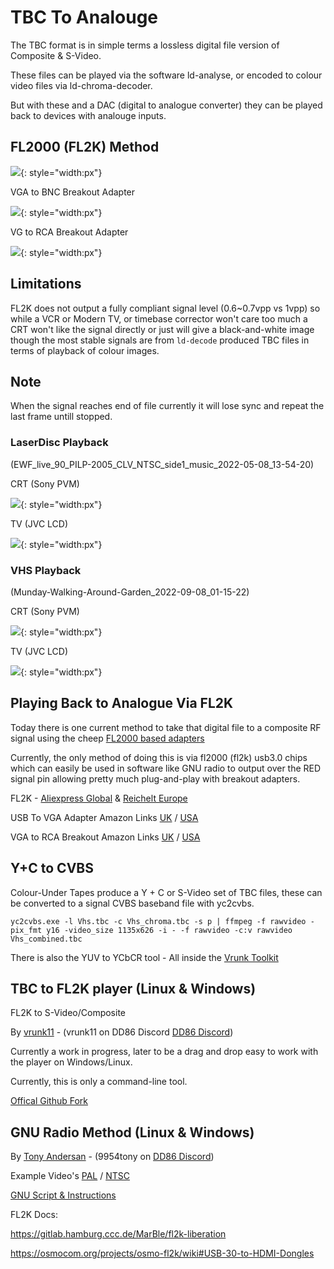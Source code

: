 # TBC To Analouge

The TBC format is in simple terms a lossless digital file version of Composite & S-Video.

These files can be played via the software ld-analyse, or encoded to colour video files via ld-chroma-decoder.

But with these and a DAC (digital to analogue converter) they can be played back to devices with analouge inputs.

## FL2000 (FL2K) Method

![](assets/images/Hardware/FL2K-Blue-Sony-ILCE-6000-2023.02.23-00.23.31.jpg){: style="width:px"}

VGA to BNC Breakout Adapter

![](assets/images/Hardware/VGA-To-BNC-Sony-ILCE-6000-2023.02.23-00.30.03.jpg){: style="width:px"}

VG to RCA Breakout Adapter

![](assets/images/Hardware/#FIXME){: style="width:px"}

## Limitations 


FL2K does not output a fully compliant signal level (0.6~0.7vpp vs 1vpp) so while a VCR or Modern TV, or timebase corrector won't care too much a CRT won't like the signal directly or just will give a black-and-white image though the most stable signals are from `ld-decode` produced TBC files in terms of playback of colour images.

## Note 

When the signal reaches end of file currently it will lose sync and repeat the last frame untill stopped.

### LaserDisc Playback

(EWF_live_90_PILP-2005_CLV_NTSC_side1_music_2022-05-08_13-54-20)

CRT (Sony PVM)

![](assets/images/Gifs/LazerDisc-CVBS-CRT-FL2K-Sony-PVM.gif){: style="width:px"}

TV (JVC LCD)

![](assets/images/Gifs/LazerDisc-CVBS-CRT-FL2K-JVC-TV.gif){: style="width:px"}

### VHS Playback

(Munday-Walking-Around-Garden_2022-09-08_01-15-22)

CRT (Sony PVM)

![](assets/images/Gifs/VHS-CVBS-CRT-FL2K-Sony-PVM.gif){: style="width:px"}

TV (JVC LCD)

![](assets/images/Gifs/VHS-CVBS-CRT-FL2K-JVC-TV.gif){: style="width:px"}


## Playing Back to Analogue Via FL2K 

Today there is one current method to take that digital file to a composite RF signal using the cheep [FL2000 based adapters](https://osmocom.org/projects/osmo-fl2k/wiki/Osmo-fl2k)

Currently, the only method of doing this is via fl2000 (fl2k) usb3.0 chips which can easily be used in software like GNU radio to output over the RED signal pin allowing pretty much plug-and-play with breakout adapters.

FL2K - [Aliexpress Global](https://aliexpress.com/item/4000700389933.html?) & [Reichelt Europe](https://www.reichelt.com/de/fr/adaptateur-usb-3-0-vers-vga-logilink--logilink-ua0231-p163843.html)

USB To VGA Adapter Amazon Links [UK](https://www.amazon.co.uk/BENFEI-Adapter-1080P-Female-Converter/dp/B085KX97QG/) / [USA](https://www.amazon.com/BENFEI-USB-Adapter-Male-Female/dp/B085KX97QG/)

VGA to RCA Breakout Amazon Links [UK](https://www.amazon.co.uk/Ex-Pro%C2%AE-Gold-Phono-Component-Cable/dp/B008AX8U60) / [USA](https://www.amazon.com/Digital-Analog-Adapter-Display-Converter/dp/B082RB74K4/)


## Y+C to CVBS 

Colour-Under Tapes produce a Y + C or S-Video set of TBC files, these can be converted to a signal CVBS baseband file with yc2cvbs.

`yc2cvbs.exe -l Vhs.tbc -c Vhs_chroma.tbc -s p | ffmpeg -f rawvideo -pix_fmt y16 -video_size 1135x626 -i - -f rawvideo -c:v rawvideo Vhs_combined.tbc`

There is also the YUV to YCbCR tool - All inside the [Vrunk Toolkit](https://github.com/vrunk11/vrunk_toolkit)

## TBC to FL2K player (Linux & Windows)

FL2K to S-Video/Composite

By [vrunk11](https://github.com/vrunk11/) - (vrunk11 on DD86 Discord [DD86 Discord](https://discord.com/invite/pVVrrxd)) 

Currently a work in progress, later to be a drag and drop easy to work with the player on Windows/Linux.

Currently, this is only a command-line tool. 

[Offical Github Fork](https://github.com/vrunk11/fl2k_2)

## GNU Radio Method (Linux & Windows)

By [Tony Andersan](https://github.com/tandersn) - (9954tony on [DD86 Discord](https://discord.com/invite/pVVrrxd)) 

Example Video's [PAL](https://www.youtube.com/watch?v=MPpJ179-ZC4) / [NTSC](https://www.youtube.com/watch?v=4cjxmLpXbyE)

[GNU Script & Instructions](https://github.com/tandersn/GNRC-Flowgraphs/tree/main/tbc_via_fl2k)


FL2K Docs:

https://gitlab.hamburg.ccc.de/MarBle/fl2k-liberation

https://osmocom.org/projects/osmo-fl2k/wiki#USB-30-to-HDMI-Dongles